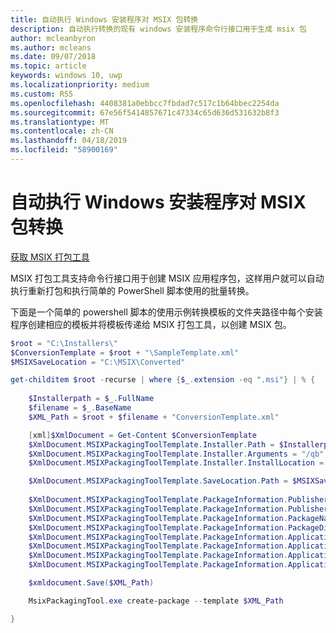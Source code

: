 ```yaml
---
title: 自动执行 Windows 安装程序对 MSIX 包转换
description: 自动执行转换的现有 windows 安装程序命令行接口用于生成 msix 包
author: mcleanbyron
ms.author: mcleans
ms.date: 09/07/2018
ms.topic: article
keywords: windows 10, uwp
ms.localizationpriority: medium
ms.custom: RS5
ms.openlocfilehash: 4408381a0ebbcc7fbdad7c517c1b64bbec2254da
ms.sourcegitcommit: 67e56f5414857671c47334c65d636d531632b8f3
ms.translationtype: MT
ms.contentlocale: zh-CN
ms.lasthandoff: 04/18/2019
ms.locfileid: "58900169"
---
```

# <a name="automate-conversion-of-windows-installers-to-msix-packages"></a>自动执行 Windows 安装程序对 MSIX 包转换

<div class="nextstepaction"><p><a class="x-hidden-focus" href="https://www.microsoft.com/en-us/p/msix-packaging-tool/9n5lw3jbcxkf" data-linktype="external">获取 MSIX 打包工具</a></p></div>

MSIX 打包工具支持命令行接口用于创建 MSIX 应用程序包，这样用户就可以自动执行重新打包和执行简单的 PowerShell 脚本使用的批量转换。

下面是一个简单的 powershell 脚本的使用示例转换模板的文件夹路径中每个安装程序创建相应的模板并将模板传递给 MSIX 打包工具，以创建 MSIX 包。


```ps1
$root = "C:\Installers\"
$ConversionTemplate = $root + "\SampleTemplate.xml"
$MSIXSaveLocation = "C:\MSIX\Converted"

get-childitem $root -recurse | where {$_.extension -eq ".msi"} | % {
  
    $Installerpath = $_.FullName
    $filename = $_.BaseName
    $XML_Path = $root + $filename + "ConversionTemplate.xml"

    [xml]$XmlDocument = Get-Content $ConversionTemplate
    $XmlDocument.MSIXPackagingToolTemplate.Installer.Path = $Installerpath
    $XmlDocument.MSIXPackagingToolTemplate.Installer.Arguments = "/qb"
    $XmlDocument.MSIXPackagingToolTemplate.Installer.InstallLocation = "C:\Program Files (x86)\"

    $XmlDocument.MSIXPackagingToolTemplate.SaveLocation.Path = $MSIXSaveLocation 
    
    $XmlDocument.MSIXPackagingToolTemplate.PackageInformation.PublisherName = "CN=Microsoft Corporation, O=Microsoft Corporation, L=Redmond, S=Washington, C=US" 
    $XmlDocument.MSIXPackagingToolTemplate.PackageInformation.PublisherDisplayName = "$filename"
    $XmlDocument.MSIXPackagingToolTemplate.PackageInformation.PackageName = "$filename"
    $XmlDocument.MSIXPackagingToolTemplate.PackageInformation.PackageDisplayName = "$filename"
    $XmlDocument.MSIXPackagingToolTemplate.PackageInformation.Applications.Application.ExecutableName = $filename +".exe"
    $XmlDocument.MSIXPackagingToolTemplate.PackageInformation.Applications.Application.DisplayName = "$filename"
    $XmlDocument.MSIXPackagingToolTemplate.PackageInformation.Applications.Application.Description = "$filename"
    $XmlDocument.MSIXPackagingToolTemplate.PackageInformation.Applications.Application.ID = $filename +"1"

    $xmldocument.Save($XML_Path)

    MsixPackagingTool.exe create-package --template $XML_Path

}
```

